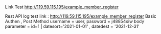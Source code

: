 Link Test
http://119.59.115.195/example_member_register


Rest API log test
link : http://119.59.115.195/example_member_register
Basic Authen , Post Method
username = user, password = j48854siw
body parameter = id=1 | datesort='2021-01-01' , datedest = '2021-12-31'